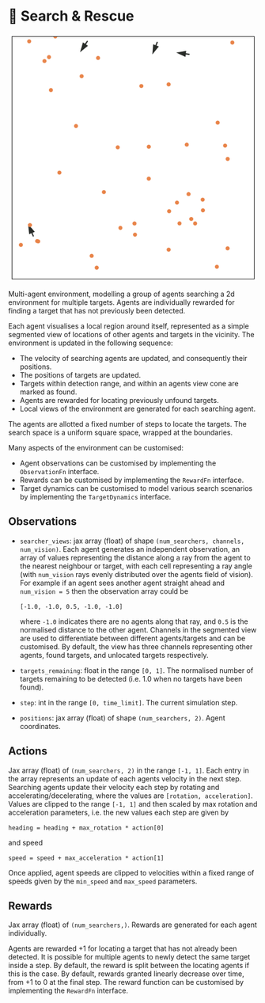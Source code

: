 # 🚁 Search & Rescue

<p align="center">
    <img src="../env_anim/search_and_rescue.gif" width="500"/>
</p>

Multi-agent environment, modelling a group of agents searching a 2d environment
for multiple targets. Agents are individually rewarded for finding a target
that has not previously been detected.

Each agent visualises a local region around itself, represented as a simple segmented
view of locations of other agents and targets in the vicinity. The environment
is updated in the following sequence:

- The velocity of searching agents are updated, and consequently their positions.
- The positions of targets are updated.
- Targets within detection range, and within an agents view cone are marked as found.
- Agents are rewarded for locating previously unfound targets.
- Local views of the environment are generated for each searching agent.

The agents are allotted a fixed number of steps to locate the targets. The search
space is a uniform square space, wrapped at the boundaries.

Many aspects of the environment can be customised:

- Agent observations can be customised by implementing the `ObservationFn` interface.
- Rewards can be customised by implementing the `RewardFn` interface.
- Target dynamics can be customised to model various search scenarios by implementing the
  `TargetDynamics` interface.

## Observations

- `searcher_views`: jax array (float) of shape `(num_searchers, channels, num_vision)`.
  Each agent generates an independent observation, an array of values representing the distance
  along a ray from the agent to the nearest neighbour or target, with  each cell representing a
  ray angle (with `num_vision` rays evenly distributed over the agents field of vision).
  For example if an agent sees another agent straight ahead and `num_vision = 5` then
  the observation array could be

  ```
  [-1.0, -1.0, 0.5, -1.0, -1.0]
  ```

  where `-1.0` indicates there are no agents along that ray, and `0.5` is the normalised
  distance to the other agent. Channels in the segmented view are used to differentiate
  between different agents/targets and can be customised. By default, the view has three
  channels representing other agents, found targets, and unlocated targets respectively.
- `targets_remaining`: float in the range `[0, 1]`. The normalised number of targets
  remaining to be detected (i.e. 1.0 when no targets have been found).
- `step`: int in the range `[0, time_limit]`. The current simulation step.
- `positions`: jax array (float) of shape `(num_searchers, 2)`. Agent coordinates.

## Actions

Jax array (float) of `(num_searchers, 2)` in the range `[-1, 1]`. Each entry in the
array represents an update of each agents velocity in the next step. Searching agents
update their velocity each step by rotating and accelerating/decelerating, where the
values are `[rotation, acceleration]`. Values are clipped to the range `[-1, 1]`
and then scaled by max rotation and acceleration parameters, i.e. the new values each
step are given by

```
heading = heading + max_rotation * action[0]
```

and speed

```
speed = speed + max_acceleration * action[1]
```

Once applied, agent speeds are clipped to velocities within a fixed range of speeds given
by the `min_speed` and `max_speed` parameters.

## Rewards

Jax array (float) of `(num_searchers,)`. Rewards are generated for each agent individually.

Agents are rewarded +1 for locating a target that has not already been detected. It is possible
for multiple agents to newly detect the same target inside a step. By default, the reward is
split between the locating agents if this is the case. By default, rewards granted linearly
decrease over time, from +1 to 0 at the final step. The reward function can be customised by
implementing the `RewardFn` interface.
